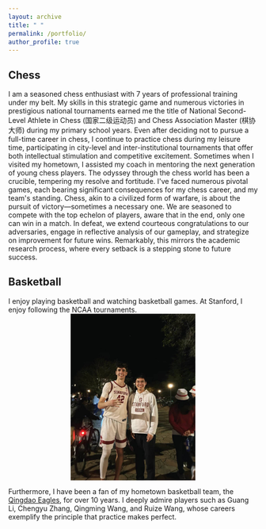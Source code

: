 ```yaml
---
layout: archive
title: " "
permalink: /portfolio/
author_profile: true
---
```


## Chess 

I am a seasoned chess enthusiast with 7 years of professional training under my belt. My skills in this strategic game and numerous victories in prestigious national tournaments 
earned me the title of National Second-Level Athlete in Chess (国家二级运动员) and Chess Association Master (棋协大师) during my primary school years. Even after deciding not to pursue a full-time career in chess, I continue to practice chess 
during my leisure time, participating in city-level and inter-institutional tournaments that offer both intellectual stimulation and competitive excitement.
Sometimes when I visited my hometown, I assisted my coach in mentoring the next generation of young chess players. The odyssey through the chess world has been a crucible, 
tempering my resolve and fortitude. I've faced numerous pivotal games, each bearing significant consequences for my chess career, and my team's standing. 
Chess, akin to a civilized form of warfare, is about the pursuit of victory—sometimes a necessary one. We are seasoned to compete with the top echelon of players, aware that in the end, 
only one can win in a match. In defeat, we extend courteous congratulations to our adversaries, engage in reflective analysis of our gameplay, and strategize on improvement for future wins. 
Remarkably, this mirrors the academic research process, where every setback is a stepping stone to future success.

## Basketball

I enjoy playing basketball and watching basketball games. At Stanford, I enjoy following the NCAA tournaments.
<img src="/images/basketball1.png" style="width: 50%; display: block; margin: auto;">

Furthermore, I have been a fan of my hometown basketball team, the [Qingdao Eagles](https://en.wikipedia.org/wiki/Qingdao_Eagles), for over 10 years. I deeply admire players such as Guang Li, Chengyu Zhang, Qingming Wang, and Ruize Wang, whose careers exemplify the principle that practice makes perfect.
